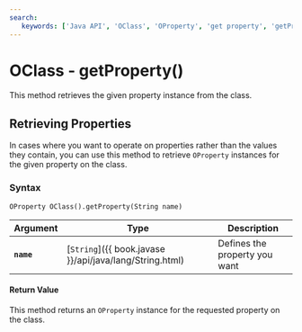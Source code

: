 ```yaml
---
search:
   keywords: ['Java API', 'OClass', 'OProperty', 'get property', 'getProperty']
---
```


# OClass - getProperty()

This method retrieves the given property instance from the class.

## Retrieving Properties

In cases where you want to operate on properties rather than the values they contain, you can use this method to retrieve `OProperty` instances for the given property on the class.

### Syntax

```
OProperty OClass().getProperty(String name)
```

| Argument | Type | Description |
|---|---|---|
| **`name`** | [`String`]({{ book.javase }}/api/java/lang/String.html) | Defines the property you want |

#### Return Value

This method returns an `OProperty` instance for the requested property on the class.

